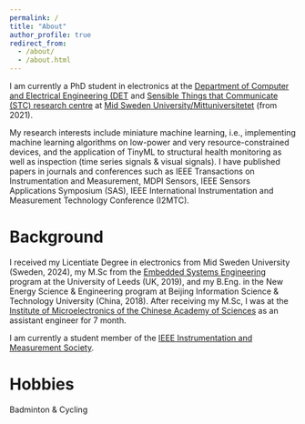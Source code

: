 ```yaml
---
permalink: /
title: "About"
author_profile: true
redirect_from: 
  - /about/
  - /about.html
---
```

I am currently a PhD student in electronics at the 
[Department of Computer and Electrical Engineering (DET](https://www.miun.se/en/meet-mid-sweden-university/Organisation/departments/det/) and [Sensible Things that Communicate (STC) research centre](https://www.miun.se/en/Research/research-centers/stc/) at [Mid Sweden University/Mittuniversitetet](https://www.miun.se/en/) (from 2021).

My research interests include miniature machine learning, i.e., implementing machine learning algorithms on low-power and very resource-constrained devices, and the application of TinyML to structural health monitoring as well as inspection (time series signals & visual signals).  I have published papers in journals and conferences such as IEEE Transactions on Instrumentation and Measurement, MDPI Sensors, IEEE Sensors Applications Symposium (SAS), IEEE International Instrumentation and Measurement Technology Conference (I2MTC). 

Background
======
I received my Licentiate Degree in electronics from Mid Sweden University (Sweden, 2024), my M.Sc from the [Embedded Systems Engineering](https://courses.leeds.ac.uk/f310/embedded-systems-engineering-msc-eng-) program at the University of Leeds (UK, 2019), and my B.Eng. in the New Energy Science & Engineering program at Beijing Information Science & Technology University (China, 2018). After receiving my M.Sc, I was at the [Institute of Microelectronics of the Chinese Academy of Sciences](http://www.ime.cas.cn/) as an assistant engineer for 7 month.

I am currently a student member of the [IEEE Instrumentation and Measurement Society](https://ieee-ims.org/).

Hobbies
======
Badminton & Cycling
